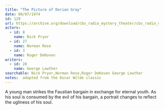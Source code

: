 ```yaml
---
title: "The Picture of Dorian Gray"
date: 08/07/1974
id: 129
url: https://archive.org/download/cbs_radio_mystery_theater/cbs_radio_mystery_theater-0101-0150.zip/cbs_radio_mystery_theater-0101-0150%2Fcbsrmt_0129_the_picture_of_dorian_gray.mp3
actors:  
  - id: 8
    name: Nick Pryor  
  - id: 27
    name: Norman Rose  
  - id: 3
    name: Roger DeKoven
writers:  
  - id: 28
    name: George Lowther
searchable: Nick Pryor,Norman Rose,Roger DeKoven George Lowther
notes:  adapted from the Oscar Wilde classic
---
```

A young man strikes the Faustian bargain in exchange for eternal youth. As his soul is consumed by the evil of his bargain, a portrait changes to reflect the ugliness of his soul.